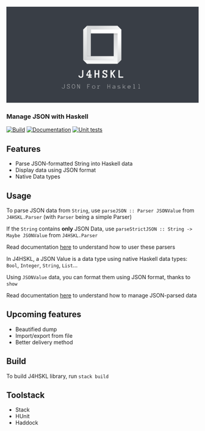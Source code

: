 [![J4HSKL](assets/logo.png)](assets/logo.png)

### Manage JSON with Haskell

[![Build](https://github.com/Arthi-chaud/J4HSKL/actions/workflows/build.yaml/badge.svg)](https://github.com/Arthi-chaud/J4HSKL/actions/workflows/build.yaml)
[![Documentation](https://img.shields.io/badge/Documentation-Haddock-blue)](https://Arthi-chaud.github.io/J4HSKL/)
[![Unit tests](https://github.com/Arthi-chaud/J4HSKL/actions/workflows/unit_tests.yaml/badge.svg)](https://github.com/Arthi-chaud/J4HSKL/actions/workflows/unit_tests.yaml)

## Features

- Parse JSON-formatted String into Haskell data
- Display data using JSON format
- Native Data types

## Usage

To parse JSON data from ```String```, use ```parseJSON :: Parser JSONValue``` from ```J4HSKL.Parser``` (with ```Parser``` being a simple Parser)

If the ```String``` contains **only** JSON Data, use ```parseStrictJSON :: String -> Maybe JSONValue``` from ```J4HSKL.Parser```

Read documentation [here](https://arthi-chaud.github.io/J4HSKL/J4HSKL-Parser.html) to understand how to user these parsers

In J4HSKL, a JSON Value is a data type using native Haskell data types: ```Bool```, ```Integer```, ```String```, ```List```...

Using ```JSONValue``` data, you can format them using JSON format, thanks to ```show```

Read documentation [here](https://arthi-chaud.github.io/J4HSKL/J4HSKL-Data.html) to understand how to manage JSON-parsed data

## Upcoming features

- Beautified dump
- Import/export from file
- Better delivery method

## Build

To build J4HSKL library, run ```stack build```

## Toolstack

- Stack
- HUnit
- Haddock
